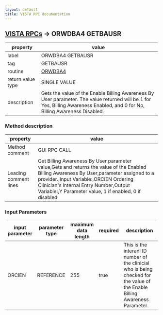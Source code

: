 ```yaml
---
layout: default
title: VISTA RPC documentation
---
```




## [VISTA RPCs](TableOfContent.md) &#8594; ORWDBA4 GETBAUSR 

 property | value 
--- | --- 
 label | ORWDBA4 GETBAUSR
 tag | GETBAUSR
 routine | [ORWDBA4](http://code.osehra.org/dox/Routine_ORWDBA4_source.html)
 return value type | SINGLE VALUE
 description | Gets the value of the Enable Billing Awareness By User parameter. The value returned will be 1 for Yes, Billing Awareness Enabled, and 0 for No, Billing Awareness Disabled.


### Method description

 property | value 
--- | --- 
 Method comment | GUI RPC CALL
 Leading comment lines | Get Billing Awareness By User parameter value,Gets and returns the value of the Enabled Billing Awareness By User,parameter assigned to a provider.,Input Variable:,ORCIEN    Ordering Clinician's Internal Entry Number,Output Variable:,Y         Parameter value, 1 if enabled, 0 if disabled

### Input Parameters

| input parameter | parameter type | maximum data length | required | description | 
| --- | --- | --- | --- | --- | 
| ORCIEN | REFERENCE | 255 | true | This is the interanl ID number of the clinicial who is being checked for the value of the Enable Billing Awareness Parameter. | 